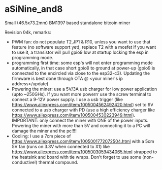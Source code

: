 # aSiNine_and8
Small (46.5x73.2mm) BM1397 based standalone bitcoin miner

Revision 04k, remarks:
- PWM fan: do not populate T2,JP1 & R10, unless you want to use that feature (no software support yet), replace T2 with a mosfet if you want to use it, a transistor will pull gpio9 low at startup locking the esp in programming mode.
- programming first time: some esp's will not enter programming mode automatically, in that case short gpio9 to ground at power-up (gpio9 is connected to the encircled via close to the esp32-c3). Updating the firmware is best done through OTA @ <your miner's ip address>/update)
- Powering the miner: use a 5V/3A usb charger for low power application (upto ~250GHs). If you want more powerrr use the screw terminal to connect a 9-12V power supply. I use a usb trigger (like https://www.aliexpress.com/item/1005004562492420.html) set to 9V connected to a usb charger with PD (use a high efficiency charger like https://www.aliexpress.com/item/1005004530223949.html). IMPORTANT: only connect the miner with ONE of the power inputs. Powering the miner with more than 5V and connecting it to a PC will damage the miner and the pc!!!!
- Cooling: I use a 7cm piece of https://www.aliexpress.com/item/1005001772072504.html with a 5cm 5V fan (runs on 3.3V when connected to X1) like https://www.aliexpress.com/item/1005003059434065.html strapped to the heatsink and board with tie wraps. Don't forget to use some (non-conductive!) thermal compound.
